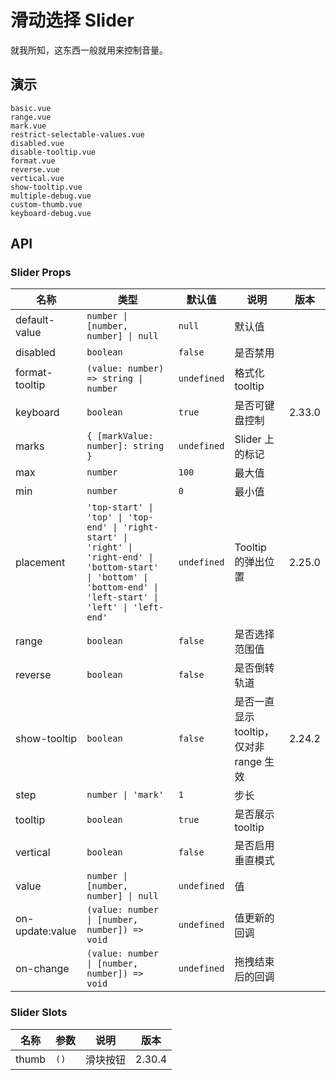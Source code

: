 # 滑动选择 Slider

就我所知，这东西一般就用来控制音量。

## 演示

```demo
basic.vue
range.vue
mark.vue
restrict-selectable-values.vue
disabled.vue
disable-tooltip.vue
format.vue
reverse.vue
vertical.vue
show-tooltip.vue
multiple-debug.vue
custom-thumb.vue
keyboard-debug.vue
```

## API

### Slider Props

| 名称 | 类型 | 默认值 | 说明 | 版本 |
| --- | --- | --- | --- | --- |
| default-value | `number \| [number, number] \| null` | `null` | 默认值 |  |
| disabled | `boolean` | `false` | 是否禁用 |  |
| format-tooltip | `(value: number) => string \| number` | `undefined` | 格式化 tooltip |  |
| keyboard | `boolean` | `true` | 是否可键盘控制 | 2.33.0 |
| marks | `{ [markValue: number]: string }` | `undefined` | Slider 上的标记 |  |
| max | `number` | `100` | 最大值 |  |
| min | `number` | `0` | 最小值 |  |
| placement | `'top-start' \| 'top' \| 'top-end' \| 'right-start' \| 'right' \| 'right-end' \| 'bottom-start' \| 'bottom' \| 'bottom-end' \| 'left-start' \| 'left' \| 'left-end'` | `undefined` | Tooltip 的弹出位置 | 2.25.0 |
| range | `boolean` | `false` | 是否选择范围值 |  |
| reverse | `boolean` | `false` | 是否倒转轨道 |  |
| show-tooltip | `boolean` | `false` | 是否一直显示 tooltip，仅对非 range 生效 | 2.24.2 |
| step | `number \| 'mark'` | `1` | 步长 |  |
| tooltip | `boolean` | `true` | 是否展示 tooltip |  |
| vertical | `boolean` | `false` | 是否启用垂直模式 |  |
| value | `number \| [number, number] \| null` | `undefined` | 值 |  |
| on-update:value | `(value: number \| [number, number]) => void` | `undefined` | 值更新的回调 |  |
| on-change | `(value: number \| [number, number]) => void` | `undefined` | 拖拽结束后的回调 |  |

### Slider Slots

| 名称  | 参数 | 说明     | 版本   |
| ----- | ---- | -------- | ------ |
| thumb | `()` | 滑块按钮 | 2.30.4 |
